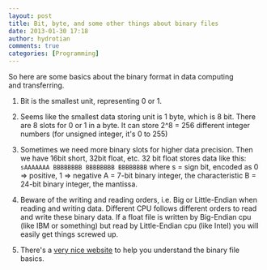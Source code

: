 ```yaml
---
layout: post
title: Bit, byte, and some other things about binary files
date: 2013-01-30 17:18
author: hydrotian
comments: true
categories: [Programming]
---
```

So here are some basics about the binary format in data computing and transferring.

1. Bit is the smallest unit, representing 0 or 1.

2. Seems like the smallest data storing unit is 1 byte, which is 8 bit. There are 8 slots for 0 or 1 in a byte. It can store 2^8 = 256 different integer numbers (for unsigned integer, it's 0 to 255)

3. Sometimes we need more binary slots for higher data precision. Then we have 16bit short, 32bit float, etc. 32 bit float stores data like this:
`sAAAAAAA BBBBBBBB BBBBBBBB BBBBBBBB`
where s = sign bit, encoded as 0 =&gt; positive, 1 =&gt; negative
A = 7-bit binary integer, the characteristic
B = 24-bit binary integer, the mantissa.

4. Beware of the writing and reading orders, i.e. Big or Little-Endian when reading and writing data. Different CPU follows different orders to read and write these binary data. If a float file is written by Big-Endian cpu (like IBM or something) but read by Little-Endian cpu (like Intel) you will easily get things screwed up.

5. There's a [very nice website](http://www.binaryconvert.com/index.html) to help you understand the binary file basics.